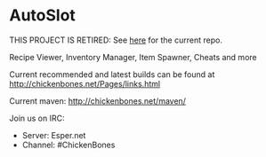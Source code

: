 AutoSlot
==============

THIS PROJECT IS RETIRED: See [here] for the current repo.

Recipe Viewer, Inventory Manager, Item Spawner, Cheats and more

Current recommended and latest builds can be found at http://chickenbones.net/Pages/links.html

Current maven: http://chickenbones.net/maven/

Join us on IRC:
- Server: Esper.net
- Channel: #ChickenBones

[here]: <https://github.com/Starojitski/AutoSlot>
